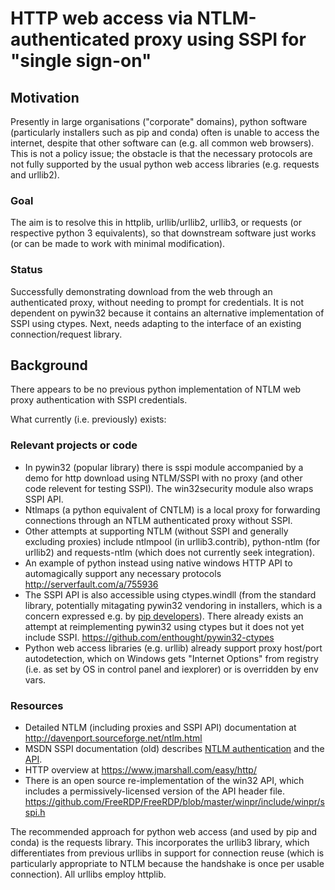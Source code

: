 
HTTP web access via NTLM-authenticated proxy using SSPI for "single sign-on"
============================================================================

Motivation
----------

Presently in large organisations ("corporate" domains), python software 
(particularly installers such as pip and conda) often is unable to access the 
internet, despite that other software can (e.g. all common web browsers).
This is not a policy issue; the obstacle is that the necessary protocols are
not fully supported by the usual python web access libraries (e.g. requests
and urllib2).

### Goal

The aim is to resolve this in httplib, urllib/urllib2, urllib3, or requests
(or respective python 3 equivalents), so that downstream software just works
(or can be made to work with minimal modification).

### Status

Successfully demonstrating download from the web through an authenticated proxy,
without needing to prompt for credentials. It is not dependent on pywin32
because it contains an alternative implementation of SSPI using ctypes.
Next, needs adapting to the interface of an existing connection/request library.

Background
----------

There appears to be no previous python implementation of NTLM web proxy 
authentication with SSPI credentials. 

What currently (i.e. previously) exists:

### Relevant projects or code
-   In pywin32 (popular library) there is sspi module accompanied by a demo
    for http download using NTLM/SSPI with no proxy (and other code relevent
    for testing SSPI). The win32security module also wraps SSPI API.
-   Ntlmaps (a python equivalent of CNTLM) is a local proxy for forwarding 
    connections through an NTLM authenticated proxy without SSPI.
-   Other attempts at supporting NTLM (without SSPI and generally excluding
    proxies) include ntlmpool (in urllib3.contrib), python-ntlm (for urllib2)
    and requests-ntlm (which does not currently seek integration).
-   An example of python instead using native windows HTTP API to automagically
    support any necessary protocols http://serverfault.com/a/755936
-   The SSPI API is also accessible using ctypes.windll (from the standard 
    library, potentially mitagating pywin32 vendoring in installers, which
    is a concern expressed e.g. by
    [pip developers](https://github.com/pypa/pip/pull/3419)).
    There already exists an attempt at reimplementing pywin32 using ctypes 
    but it does not yet include SSPI. 
    https://github.com/enthought/pywin32-ctypes
-   Python web access libraries (e.g. urllib) already support proxy host/port
    autodetection, which on Windows gets "Internet Options" from registry (i.e.
    as set by OS in control panel and iexplorer) or is overridden by env vars.

### Resources
-   Detailed NTLM (including proxies and SSPI API) documentation at 
    http://davenport.sourceforge.net/ntlm.html
-   MSDN SSPI documentation (old) describes 
    [NTLM authentication](https://msdn.microsoft.com/en-us/library/bb742535.aspx)
    and the [API](https://msdn.microsoft.com/en-us/library/windows/desktop/aa375512(v=vs.85).aspx).
-   HTTP overview at https://www.jmarshall.com/easy/http/ 
-   There is an open source re-implementation of the win32 API, which includes
    a permissively-licensed version of the API header file.
    https://github.com/FreeRDP/FreeRDP/blob/master/winpr/include/winpr/sspi.h

The recommended approach for python web access (and used by pip and conda) is
the requests library. This incorporates the urllib3 library, which 
differentiates from previous urllibs in support for connection reuse (which is
particularly appropriate to NTLM because the handshake is once per usable
connection). All urllibs employ httplib.
